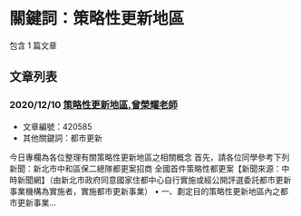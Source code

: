 # 關鍵詞：策略性更新地區

包含 1 篇文章

## 文章列表

### 2020/12/10 [策略性更新地區,曾榮耀老師](../../articles/420585_%E7%AD%96%E7%95%A5%E6%80%A7%E6%9B%B4%E6%96%B0%E5%9C%B0%E5%8D%80%2C%E6%9B%BE%E6%A6%AE%E8%80%80%E8%80%81%E5%B8%AB.md)
- 文章編號：420585
- 其他關鍵詞：都市更新

今日專欄為各位整理有關策略性更新地區之相關概念 首先，請各位同學參考下列新聞：新北市中和區保二總隊都更案招商 全國首件策略性都更案【新聞來源：中時新聞網】（由新北市政府同意國家住都中心自行實施或經公開評選委託都市更新事業機構為實施者，實施都市更新事業） • 一、劃定目的策略性更新地區內之都市更新事業...
